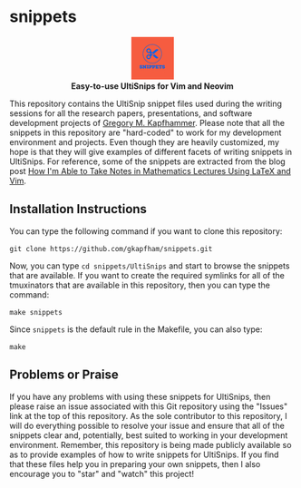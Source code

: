 # snippets

<p align="center">
<img src="https://raw.githubusercontent.com/gkapfham/snippets/master/.github/snippets-logo.jpeg" alt="Snippets Logo"</img>
<br>
<b>
Easy-to-use UltiSnips for Vim and Neovim
</b>
</p>

This repository contains the UltiSnip snippet files used during the writing
sessions for all the research papers, presentations, and software development
projects of [Gregory M. Kapfhammer](https://www.gregorykapfhammer.com/). Please
note that all the snippets in this repository are "hard-coded" to work for my
development environment and projects. Even though they are heavily customized,
my hope is that they will give examples of different facets of writing snippets
in UltiSnips. For reference, some of the snippets are extracted from the blog
post [How I'm Able to Take Notes in Mathematics Lectures Using LaTeX and
Vim](https://castel.dev/post/lecture-notes-1/).

## Installation Instructions

You can type the following command if you want to clone this repository:

```shell
git clone https://github.com/gkapfham/snippets.git
```

Now, you can type `cd snippets/UltiSnips` and start to browse the snippets that
are available. If you want to create the required symlinks for all of the
tmuxinators that are available in this repository, then you can type the
command:

```shell
make snippets
```
Since `snippets` is the default rule in the Makefile, you can also type:

```shell
make
```

## Problems or Praise

If you have any problems with using these snippets for UltiSnips, then please
raise an issue associated with this Git repository using the "Issues" link at
the top of this repository. As the sole contributor to this repository, I will
do everything possible to resolve your issue and ensure that all of the
snippets clear and, potentially, best suited to working in your development
environment. Remember, this repository is being made publicly available so as
to provide examples of how to write snippets for UltiSnips. If you find that
these files help you in preparing your own snippets, then I also encourage
you to "star" and "watch" this project!
